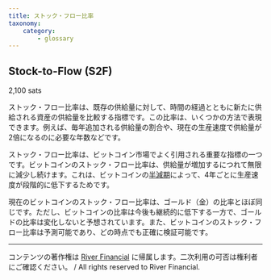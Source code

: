```yaml
---
title: ストック・フロー比率
taxonomy:
    category:
        - glossary
---
```


## Stock-to-Flow (S2F)
2,100 sats

ストック・フロー比率は、既存の供給量に対して、時間の経過とともに新たに供給される資産の供給量を比較する指標です。この比率は、いくつかの方法で表現できます。例えば、毎年追加される供給量の割合や、現在の生産速度で供給量が2倍になるのに必要な年数などです。

ストック・フロー比率は、ビットコイン市場でよく引用される重要な指標の一つです。ビットコインのストック・フロー比率は、供給量が増加するにつれて無限に減少し続けます。これは、ビットコインの[半減期](https://lostinbitcoin.jp/glossary/halving/)によって、4年ごとに生産速度が段階的に低下するためです。

現在のビットコインのストック・フロー比率は、ゴールド（金）の比率とほぼ同じです。ただし、ビットコインの比率は今後も継続的に低下する一方で、ゴールドの比率は変化しないと予想されています。また、ビットコインのストック・フロー比率は予測可能であり、どの時点でも正確に検証可能です。

---
コンテンツの著作権は [River Financial](https://river.com/) に帰属します。二次利用の可否は権利者にご確認ください。 / All rights reserved to River Financial.
